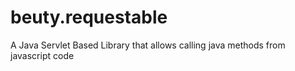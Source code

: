# beuty.requestable
A Java Servlet Based Library that allows calling java methods from javascript code
